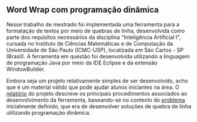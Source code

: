 ## Word Wrap com programação dinâmica
Nesse trabalho de mestrado foi implementada uma ferramenta para a formatação de textos por meio de quebras de linha, desenvolvida como parte dos requisitos necessários da disciplina "Inteligência Artificial I", cursada no Instituto de Ciências Matemáticas e de Computação da Universidade de São Paulo (ICMC-USP), localizada em São Carlos - SP (Brasil). A ferramenta em questão foi desenvolvida utilizando a linguagem de programação Java por meio da IDE Eclipse e da extensão WindowBuilder.

Embora seja um projeto relativamente simples de ser desenvolvido, acho que é um material válido que pode ajudar alunos iniciantes na área. O [relatório](https://github.com/joao8tunes/WordWrap/blob/master/relatorio.pdf) do projeto descreve os principais procedimentos associados ao desenvolvimento da ferramenta, baseando-se no contexto do [problema](https://github.com/joao8tunes/WordWrap/blob/master/problema.pdf) inicialmente definido, que era de desenvolver soluções de quebra de linha utilizando programação dinâmica.
